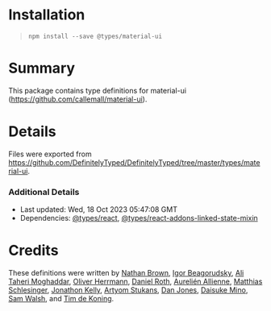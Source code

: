 # Installation
> `npm install --save @types/material-ui`

# Summary
This package contains type definitions for material-ui (https://github.com/callemall/material-ui).

# Details
Files were exported from https://github.com/DefinitelyTyped/DefinitelyTyped/tree/master/types/material-ui.

### Additional Details
 * Last updated: Wed, 18 Oct 2023 05:47:08 GMT
 * Dependencies: [@types/react](https://npmjs.com/package/@types/react), [@types/react-addons-linked-state-mixin](https://npmjs.com/package/@types/react-addons-linked-state-mixin)

# Credits
These definitions were written by [Nathan Brown](https://github.com/ngbrown), [Igor Beagorudsky](https://github.com/theigor), [Ali Taheri Moghaddar](https://github.com/alitaheri), [Oliver Herrmann](https://github.com/herrmanno), [Daniel Roth](https://github.com/DaIgeb), [Aurelién Allienne](https://github.com/allienna), [Matthias Schlesinger](https://github.com/schlesingermatthias), [Jonathon Kelly](https://github.com/InsidersByte), [Artyom Stukans](https://github.com/artyomsv), [Dan Jones](https://github.com/dan-j), [Daisuke Mino](https://github.com/minodisk), [Sam Walsh](https://github.com/samwalshnz), and [Tim de Koning](https://github.com/reggino).
